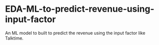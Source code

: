 # EDA-ML-to-predict-revenue-using-input-factor
An ML model to built to predict the revenue using the input factor like Talktime.
